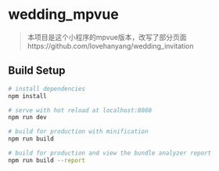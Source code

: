 # wedding_mpvue

> 本项目是这个小程序的mpvue版本，改写了部分页面https://github.com/lovehanyang/wedding_invitation

## Build Setup

``` bash
# install dependencies
npm install

# serve with hot reload at localhost:8080
npm run dev

# build for production with minification
npm run build

# build for production and view the bundle analyzer report
npm run build --report
```
